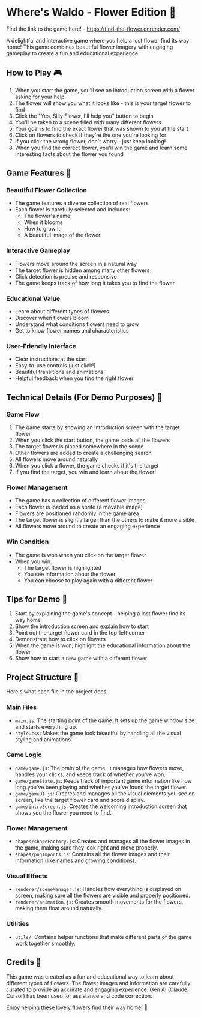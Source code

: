 # Where's Waldo - Flower Edition 🌸

Find the link to the game here! - https://find-the-flower.onrender.com/

A delightful and interactive game where you help a lost flower find its way home! This game combines beautiful flower imagery with engaging gameplay to create a fun and educational experience.

## How to Play 🎮

1. When you start the game, you'll see an introduction screen with a flower asking for your help
2. The flower will show you what it looks like - this is your target flower to find
3. Click the "Yes, Silly Flower, I'll help you" button to begin
4. You'll be taken to a scene filled with many different flowers
5. Your goal is to find the exact flower that was shown to you at the start
6. Click on flowers to check if they're the one you're looking for
7. If you click the wrong flower, don't worry - just keep looking!
8. When you find the correct flower, you'll win the game and learn some interesting facts about the flower you found

## Game Features 🌟

### Beautiful Flower Collection
- The game features a diverse collection of real flowers
- Each flower is carefully selected and includes:
  - The flower's name
  - When it blooms
  - How to grow it
  - A beautiful image of the flower

### Interactive Gameplay
- Flowers move around the screen in a natural way
- The target flower is hidden among many other flowers
- Click detection is precise and responsive
- The game keeps track of how long it takes you to find the flower

### Educational Value
- Learn about different types of flowers
- Discover when flowers bloom
- Understand what conditions flowers need to grow
- Get to know flower names and characteristics

### User-Friendly Interface
- Clear instructions at the start
- Easy-to-use controls (just click!)
- Beautiful transitions and animations
- Helpful feedback when you find the right flower

## Technical Details (For Demo Purposes) 🔧

### Game Flow
1. The game starts by showing an introduction screen with the target flower
2. When you click the start button, the game loads all the flowers
3. The target flower is placed somewhere in the scene
4. Other flowers are added to create a challenging search
5. All flowers move around naturally
6. When you click a flower, the game checks if it's the target
7. If you find the target, you win and learn about the flower!

### Flower Management
- The game has a collection of different flower images
- Each flower is loaded as a sprite (a movable image)
- Flowers are positioned randomly in the game area
- The target flower is slightly larger than the others to make it more visible
- All flowers move around to create an engaging experience

### Win Condition
- The game is won when you click on the target flower
- When you win:
  - The target flower is highlighted
  - You see information about the flower
  - You can choose to play again with a different flower

## Tips for Demo 🎯

1. Start by explaining the game's concept - helping a lost flower find its way home
2. Show the introduction screen and explain how to start
3. Point out the target flower card in the top-left corner
4. Demonstrate how to click on flowers
5. When the game is won, highlight the educational information about the flower
6. Show how to start a new game with a different flower

## Project Structure 📁

Here's what each file in the project does:

### Main Files
- `main.js`: The starting point of the game. It sets up the game window size and starts everything up.
- `style.css`: Makes the game look beautiful by handling all the visual styling and animations.

### Game Logic
- `game/game.js`: The brain of the game. It manages how flowers move, handles your clicks, and keeps track of whether you've won.
- `game/gameState.js`: Keeps track of important game information like how long you've been playing and whether you've found the target flower.
- `game/gameUI.js`: Creates and manages all the visual elements you see on screen, like the target flower card and score display.
- `game/introScreen.js`: Creates the welcoming introduction screen that shows you the flower you need to find.

### Flower Management
- `shapes/shapeFactory.js`: Creates and manages all the flower images in the game, making sure they look right and move properly.
- `shapes/pngImports.js`: Contains all the flower images and their information (like names and growing conditions).

### Visual Effects
- `renderer/sceneManager.js`: Handles how everything is displayed on screen, making sure all the flowers are visible and properly positioned.
- `renderer/animation.js`: Creates smooth movements for the flowers, making them float around naturally.

### Utilities
- `utils/`: Contains helper functions that make different parts of the game work together smoothly.

## Credits 🙏

This game was created as a fun and educational way to learn about different types of flowers. The flower images and information are carefully curated to provide an accurate and engaging experience. Gen AI (Claude, Cursor) has been used for assistance and code correction.

Enjoy helping these lovely flowers find their way home! 🌸
